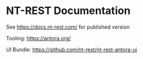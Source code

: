 # NT-REST Documentation

See https://docs.nt-rest.com/ for published version

Tooling: https://antora.org/

UI Bundle: https://github.com/nt-rest/nt-rest-antora-ui
